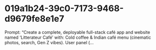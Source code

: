 # 019a1b24-39c0-7173-9468-d9679fe8e1e7
Prompt: “Create a complete, deployable full-stack café app and website named ‘Litterateur Café’ with:  Cold coffee &amp; Indian café menu (cinematic photos, search, Gen Z vibes).  User panel (...
